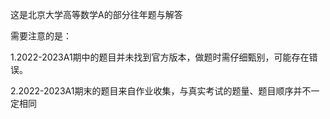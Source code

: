 这是北京大学高等数学A的部分往年题与解答  

需要注意的是：

1.2022-2023A1期中的题目并未找到官方版本，做题时需仔细甄别，可能存在错误。

2.2022-2023A1期末的题目来自作业收集，与真实考试的题量、题目顺序并不一定相同
